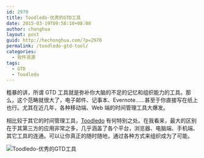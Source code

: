 ```yaml
---
id: 2970
title: Toodledo-优秀的GTD工具
date: 2015-03-19T09:58:10+08:00
author: chonghua
layout: post
guid: http://hechonghua.com/?p=2970
permalink: /toodledo-gtd-tool/
categories:
  - 软件资源
tags:
  - GTD
  - Toodledo
---
```

粗暴的讲，所谓 GTD 工具就是弥补你大脑的不足的记忆和组织能力的工具。那么，这个范畴就很大了，电子邮件、记事本、Evernote……甚至于你直接写在纸上也行。尤其在近几年，各种移动端、Web 端的时间管理工具大爆发。

<!--more-->

相比较于其它的时间管理工具，<a href="http://www.toodledo.com/tasks/index.php" target="_blank">Toodledo</a> 有何特别之处。在我看来，最大的区别在于其第三方的应用非常之多，几乎涵盖了各个平台，浏览器、电脑端、手机端、其它工具的连通。可以让你真正的随时随地，通过各种方式来组织成为了可能。

![Toodledo-优秀的GTD工具](http://chonghua-1251666171.cos.ap-shanghai.myqcloud.com/toodledo.png)